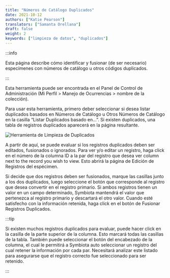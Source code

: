 ```yaml
---
title: "Números de Catálogo Duplicados"
date: 2021-10-12
authors: ["Katie Pearson"]
translators: ["Samanta Orellana"]
draft: false
weight: 2
keywords: ["limpieza de datos", "duplicados"]
---
```


:::info

Esta página describe cómo identificar y fusionar (de ser necesario) especímenes con números de catálogo u otros códigos duplicados.

:::

Esta herramienta puede ser encontrada en el Panel de Control de Administración (Mi Perfil > Manejo de Ocurrencias > nombre de la colección).

Para usar esta herramienta, primero deber seleccionar si desea listar duplicados basados en Números de Catálogo u Otros Números de Catálogo en la casilla “Listar Duplicados basado en...”. Si existen duplicados, una tabla de registros duplicados aparecerá en la página resultante.

![Herramienta de Limpieza de Duplicados](/img/dupecatnums.PNG)

A partir de aquí, se puede evaluar si los registros duplicados deben ser editados, fusionados o ignorados. Para ver y/o editar un registro, haga click en el número de la columna ID a la par del registro que desea ver column next to the record you wish to view. Esto abrirá la página de Edición de Registros del espécimen.

Si decide que dos registros deben ser fusionados, marque las casillas junto a los dos duplicados, luego seleccione el botón que corresponde al registro que desea convertir en el registro primario. Si ambos registros tienen un valor en un campo determinado, Symbiota mantendrá el valor que pertenezca al registro primario y descartará el otro valor. Cuando esté satisfecho con la información retenida, haga click en el botón de Fusionar Registros Duplicados.

:::tip

Si existen muchos registros duplicados para evaluar, puede hacer click en la casilla de la parte superior de la columna. Esto marcará todas las casillas de la tabla. También puede seleccionar el botón del encabezado de la columna, el cual le permitirá a Symbiota auto seleccionar un registro del cual retener la información por cada par. Necesitará analizar este listado para asegurarse que el registro correcto fue seleccionado para ser retenido.

:::
